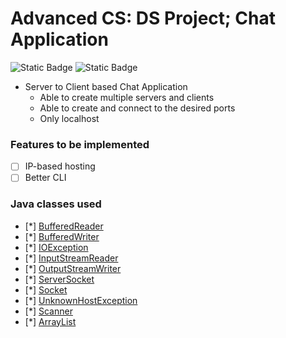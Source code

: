 # Advanced CS: DS Project; Chat Application
![Static Badge](https://img.shields.io/badge/school-Bellarmine_College_Preparatory-blue)
![Static Badge](https://img.shields.io/badge/author-Troy_Vu-orange)
- Server to Client based Chat Application
    - Able to create multiple servers and clients
    - Able to create and connect to the desired ports
    - Only localhost

### Features to be implemented
- [ ] IP-based hosting
- [ ] Better CLI 

### Java classes used
- [*] [BufferedReader](https://docs.oracle.com/javase/8/docs/api/java/io/BufferedReader.html)
- [*] [BufferedWriter](https://docs.oracle.com/javase/8/docs/api/java/io/BufferedWriter.html)
- [*] [IOException](https://docs.oracle.com/javase/8/docs/api/java/io/IOException.html)
- [*] [InputStreamReader](https://docs.oracle.com/javase/8/docs/api/java/io/InputStreamReader.html)
- [*] [OutputStreamWriter](https://docs.oracle.com/javase/8/docs/api/java/io/OutputStreamWriter.html)
- [*] [ServerSocket](docs.oracle.com/javase/8/docs/api/java/net/ServerSocket.html)
- [*] [Socket](docs.oracle.com/javase/8/docs/api/java/net/Socket.html)
- [*] [UnknownHostException](https://docs.oracle.com/javase/8/docs/api/java/net/UnknownHostException.html)
- [*] [Scanner](https://docs.oracle.com/javase/8/docs/api/java/util/Scanner.html)
- [*] [ArrayList](https://docs.oracle.com/javase/8/docs/api/java/util/ArrayList.html)